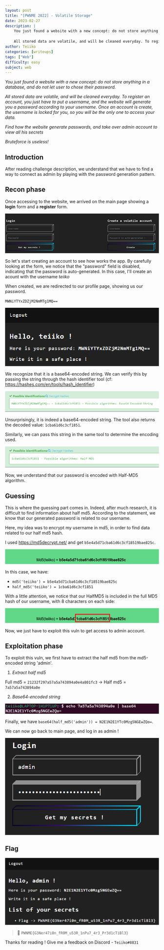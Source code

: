 ```yaml
---
layout: post
title: "[PWNME 2022] - Volatile Storage"
date: 2023-02-27
description: | 
    You just found a website with a new concept: do not store anything in a database, and do not let user to chose their password. 

    All stored data are volatile, and will be cleaned everyday. To register an account, you just have to put a username...
author: Teiiko
categories: [writeups]
tags: ["Web"]
difficulty: easy
subject: web
---
```


<link rel="stylesheet" href="https://cdnjs.cloudflare.com/ajax/libs/font-awesome/5.15.2/css/all.min.css">
<link rel="stylesheet" href="/css/lil-bootstrap.css">
<script src="https://code.jquery.com/jquery-3.6.0.min.js"></script>



*You just found a website with a new concept: do not store anything in a database, and do not let user to chose their password.* 

*All stored data are volatile, and will be cleaned everyday. To register an account, you just have to put a username, and the website will generate you a password according to your username.*
*Once an account is create, the username is locked for you, so you will be the only one to access your data.*

*Find how the website generate passwords, and take over admin account to view all his secrets*
    
*Bruteforce is useless!*

## Introduction

After reading challenge description, we understand that we have to find a way to connect as admin by playing with the password generation pattern.

## Recon phase

Once accessing to the website, we arrived on the main page showing a **login** form and a **register** form.

![forms](/images/vstorage-1.png)

So let's start creating an account to see how works the app. By carefully looking at the form, we notice that the "password" field is disabled, indicating that the password is auto-generated. In this case, I'll create an acount with the username *teiiko* 

When created, we are redirected to our profile page, showing us our password.

`MWNiYTYxZDZjM2NmMTg1MQ==`

![profile](/images/vstorage-2.png)

We recognize that it is a base64-encoded string. We can verify this by passing the string through the hash identifier tool (cf: https://hashes.com/en/tools/hash_identifier)

![base64](/images/vstorage-3.png)

Unsurprisingly, it is indeed a base64-encoded string. The tool also returns the decoded value: `1cba61d6c3cf1851`.

Similarly, we can pass this string in the same tool to determine the encoding used.

![hashidentifier](/images/vstorage-4.png)

Now, we understand that our password is encoded with Half-MD5 algorithm.

## Guessing

This is where the guessing part comes in. Indeed, after much research, it is difficult to find information about half md5. According to the statement, we know that our generated password is related to our username.

Here, my idea was to encrypt my username in md5, in order to find data related to our half md5 hash.

I used https://md5decrypt.net/ and get `b5e4a5d71cba61d6c3cf18519bae825c`.

![md5](/images/vstorage-6.png)

In this case, we have:
- `md5('teiiko') = b5e4a5d71cba61d6c3cf18519bae825c`
- `half_md5('teiiko') = 1cba61d6c3cf1851`

With a little attention, we notice that our HalfMD5 is included in the full MD5 hash of our username, with 8 characters on each side:

![md5](/images/vstorage-5.png)

Now, we just have to exploit this vuln to get access to admin account.

## Exploitation phase

To exploit this vuln, we first have to extract the half md5 from the md5-encoded string 'admin'.

1. *Extract half md5*

Full md5 = `21232f297a57a5a743894a0e4a801fc3` → Half md5 = `7a57a5a743894a0e`

2. *Base64-encoded string*

![md5](/images/vstorage-7.png)

Finally, we have `base64(half_md5('admin')) = N2E1N2E1YTc0Mzg5NGEwZQo=`.

We can now go back to main page, and log in as admin !

![md5](/images/vstorage-8.png)

## Flag

![md5](/images/vstorage-9.png)

> 🚩 `PWNME{G3Ner47i0n_fR0M_u53R_1nPu7_4r3_Pr3d1cTiBl3}`

Thanks for reading ! Give me a feedback on Discord - `Teiiko#8831`

<button id="back-to-top-btn" class="btn btn-primary2 btn-lg circle"><i class="fas fa-arrow-up"></i></button>

<style>
#back-to-top-btn {
  position: fixed;
  bottom: 20px;
  right: 40px;
  display:none;
  cursor:pointer;
}

</style>

<script>
    // Afficher/masquer le bouton "scroll to top"
$(window).scroll(function() {
  if ($(this).scrollTop() > 100) {
    $('#back-to-top-btn').fadeIn();
  } else {
    $('#back-to-top-btn').fadeOut();
  }
});

// Faire remonter au header de la page lorsque le bouton est cliqué
$('#back-to-top-btn').click(function() {
  $('html, body').animate({scrollTop : 0},800);
  return false;
});

</script>